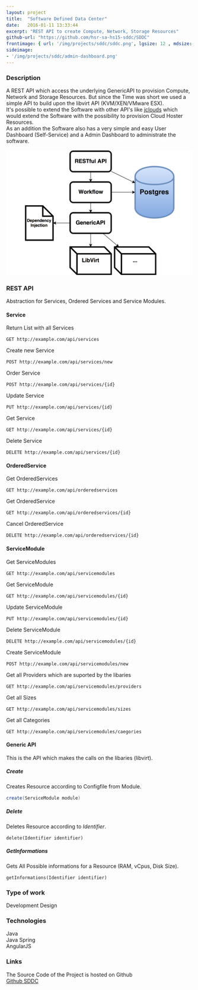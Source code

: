 ```yaml
---
layout: project
title:  "Software Defined Data Center"
date:   2016-01-11 13:33:44
excerpt: "REST API to create Compute, Network, Storage Resources"
github-url: "https://github.com/hsr-sa-hs15-sddc/SDDC"
frontimage: { url: '/img/projects/sddc/sddc.png', lgsize: 12 , mdsize: 12, smsize: 12, xssize: }
sideimage:
- '/img/projects/sddc/admin-dashboard.png'
---
```


### Description ###

<div class="row">
<div class="col-md-7 col-sm-6">
A REST API which access the underlying GenericAPI to provision Compute, Network and Storage Resources.
But since the Time was short we used a simple API to build upon the libvirt API (KVM/XEN/VMware ESX).<br>
It's possible to extend the Software with other API's like <a href="https://jclouds.apache.org/" reL="nofollow">jclouds</a> which would extend the
Software with the possibility to provision Cloud Hoster Resources.<br>
As an addition the Software also has a very simple and easy User Dashboard (Self-Service) and a Admin Dashboard to administrate the software.
</div>
<br>
<div class="col-md-5 col-sm-6">
<img src="/img/projects/sddc/architecture.png" alt="Architecture Overview" />
</div>
</div>

### REST API

Abstraction for Services, Ordered Services and Service Modules.

#### Service

Return List with all Services
```
GET http://example.com/api/services
```

Create new Service
```
POST http://example.com/api/services/new
```

Order Service
```
POST http://example.com/api/services/{id}
```

Update Service
```
PUT http://example.com/api/services/{id}
```

Get Service
```
GET http://example.com/api/services/{id}
```

Delete Service
```
DELETE http://example.com/api/services/{id}
```

#### OrderedService

Get OrderedServices
```
GET http://example.com/api/orderedservices
```

Get OrderedService
```
GET http://example.com/api/orderedservices/{id}
```

Cancel OrderedService
```
DELETE http://example.com/api/orderedservices/{id}
```

#### ServiceModule

Get ServiceModules
```
GET http://example.com/api/servicemodules
```

Get ServiceModule
```
GET http://example.com/api/servicemodules/{id}
```

Update ServiceModule
```
PUT http://example.com/api/servicemodules/{id}
```

Delete ServiceModule
```
DELETE http://example.com/api/servicemodules/{id}
```

Create ServiceModule
```
POST http://example.com/api/servicemodules/new
```

Get all Providers which are suported by the libaries
```
GET http://example.com/api/servicemodules/providers
```

Get all Sizes
```
GET http://example.com/api/servicemodules/sizes
```

Get all Categories
```
GET http://example.com/api/servicemodules/caegories
```


#### Generic API

This is the API which makes the calls on the libaries (libvirt).

##### Create
Creates Resource according to Configfile from Module.

```java
create(ServiceModule module)
```

##### Delete
Deletes Resource according to *Identifier*.

```
delete(Identifier identifier)
```

##### GetInformations
Gets All Possible informations for a Resource (RAM, vCpus, Disk Size).

```
getInformations(Identifier identifier)
```


### Type of work

Development
Design

### Technologies

Java  
Java Spring  
AngularJS

### Links

The Source Code of the Project is hosted on Github  
[Github SDDC](https://github.com/hsr-sa-hs15-sddc/SDDC)
